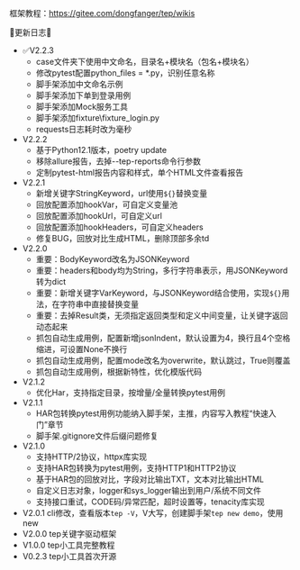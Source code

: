 框架教程：https://gitee.com/dongfanger/tep/wikis

🌟更新日志🌟
- ✅V2.2.3
  - case文件夹下使用中文命名，目录名+模块名（包名+模块名）
  - 修改pytest配置python_files = *.py，识别任意名称
  - 脚手架添加中文命名示例
  - 脚手架添加下单到登录用例
  - 脚手架添加Mock服务工具
  - 脚手架添加fixture\fixture_login.py
  - requests日志耗时改为毫秒
- V2.2.2
  - 基于Python12.1版本，poetry update
  - 移除allure报告，去掉--tep-reports命令行参数
  - 定制pytest-html报告内容和样式，单个HTML文件查看报告
- V2.2.1
  - 新增关键字StringKeyword，url使用`${}`替换变量
  - 回放配置添加hookVar，可自定义变量池
  - 回放配置添加hookUrl，可自定义url
  - 回放配置添加hookHeaders，可自定义headers
  - 修复BUG，回放对比生成HTML，删除顶部多余td
- V2.2.0
  - 重要：BodyKeyword改名为JSONKeyword
  - 重要：headers和body均为String，多行字符串表示，用JSONKeyword转为dict
  - 重要：新增关键字VarKeyword，与JSONKeyword结合使用，实现`${}`用法，在字符串中直接替换变量
  - 重要：去掉Result类，无须指定返回类型和定义中间变量，让关键字返回动态起来
  - 抓包自动生成用例，配置新增jsonIndent，默认设置为4，换行且4个空格缩进，可设置None不换行
  - 抓包自动生成用例，配置mode改名为overwrite，默认跳过，True则覆盖
  - 抓包自动生成用例，根据新特性，优化模版代码
- V2.1.2
  - 优化Har，支持指定目录，按增量/全量转换pytest用例
- V2.1.1
  - HAR包转换pytest用例功能纳入脚手架，主推，内容写入教程“快速入门”章节
  - 脚手架.gitignore文件后缀问题修复
- V2.1.0
  - 支持HTTP/2协议，httpx库实现
  - 支持HAR包转换为pytest用例，支持HTTP1和HTTP2协议
  - 基于HAR包的回放对比，字段对比输出TXT，文本对比输出HTML
  - 自定义日志对象，logger和sys_logger输出到用户/系统不同文件
  - 支持接口重试，CODE码/异常匹配，超时设置等，tenacity库实现
- V2.0.1 cli修改，查看版本`tep -V`，V大写，创建脚手架`tep new demo`，使用new
- V2.0.0 tep关键字驱动框架
- V1.0.0 tep小工具完整教程
- V0.2.3 tep小工具首次开源